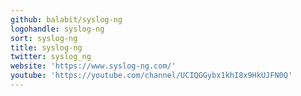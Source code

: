 ```yaml
---
github: balabit/syslog-ng
logohandle: syslog-ng
sort: syslog-ng
title: syslog-ng
twitter: syslog_ng
website: 'https://www.syslog-ng.com/'
youtube: 'https://youtube.com/channel/UCIQGGybx1khI8x9HkUJFN0Q'
---
```

